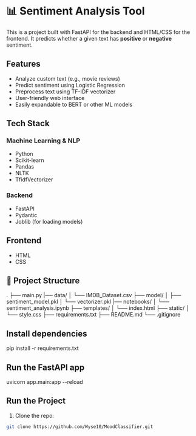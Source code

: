 # 📊 Sentiment Analysis Tool

This is a project built with FastAPI for the backend and HTML/CSS for the frontend. It predicts whether a given text has **positive** or **negative** sentiment.

## Features
- Analyze custom text (e.g., movie reviews)
- Predict sentiment using Logistic Regression
- Preprocess text using TF-IDF vectorizer
- User-friendly web interface
- Easily expandable to BERT or other ML models

## Tech Stack
### Machine Learning & NLP
- Python
- Scikit-learn
- Pandas
- NLTK
- TfidfVectorizer

### Backend
- FastAPI
- Pydantic
- Joblib (for loading models)

## Frontend
- HTML
- CSS

## 📂 Project Structure
.
├── main.py
|── data/
│   └── IMDB_Dataset.csv
├── model/
│   ├── sentiment_model.pkl
│   └── vectorizer.pkl
|── notebooks/
│   └── sentiment_analysis.ipynb
├── templates/
│   └── index.html
├── static/
│   └── style.css
├── requirements.txt
├── README.md
└── .gitignore

## Install dependencies
pip install -r requirements.txt

## Run the FastAPI app
uvicorn app.main:app --reload

## Run the Project

1. Clone the repo:
```bash
git clone https://github.com/Wyse10/MoodClassifier.git
